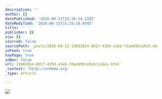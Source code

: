 ```yaml
---
description: ''
author: []
datePublished: '2016-08-31T15:36:14.210Z'
dateModified: '2016-08-31T15:33:10.039Z'
title: ''
publisher: {}
via: {}
starred: false
sourcePath: _posts/2016-08-31-19b02854-8d1f-439d-a3eb-fdae695ce9a5.md
inFeed: true
hasPage: true
inNav: false
url: 19b02854-8d1f-439d-a3eb-fdae695ce9a5/index.html
_context: 'http://schema.org'
_type: Article

---
```

![](https://the-grid-user-content.s3-us-west-2.amazonaws.com/d76c0bb0-70c9-43e6-a32b-14b817c97c78.jpg)